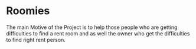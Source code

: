 # Roomies
The main Motive of the Project is to help those people who are getting difficulties to find a rent room and as well the owner who get the difficulties to find right rent person.
